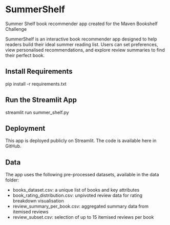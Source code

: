 # SummerShelf
Summer Shelf book recommender app created for the Maven Bookshelf Challenge

SummerShelf is an interactive book recommender app designed to help readers build their ideal summer reading list. Users can set preferences, view personalised recommendations, and explore review summaries to find their perfect book.

## Install Requirements
pip install -r requirements.txt

## Run the Streamlit App
streamlit run summer_shelf.py

## Deployment
This app is deployed publicly on Streamlit. The code is available here in GitHub. 

## Data
The app uses the following pre-processed datasets, available in the data folder:
- books_dataset.csv: a unique list of books and key attributes
- book_rating_distribution.csv: unpivoted review data for rating breakdown visualisation
- review_summary_per_book.csv: aggregated summary data from itemised reviews
- review_subset.csv: selection of up to 15 itemised reviews per book

